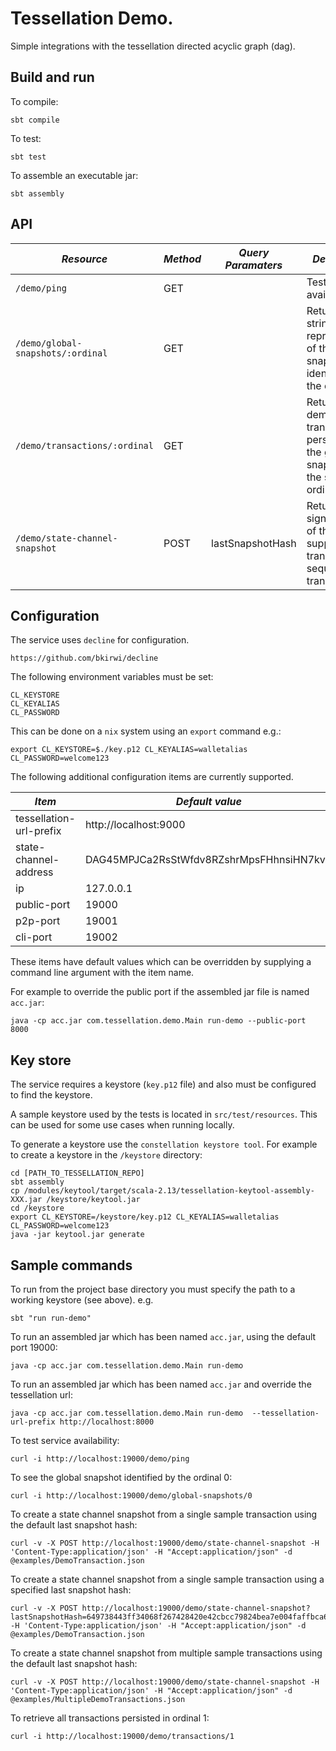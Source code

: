 # Tessellation Demo.

Simple integrations with the tessellation directed acyclic graph (dag).

## Build and run
To compile:
```
sbt compile
```

To test:
```
sbt test
```

To assemble an executable jar:
```
sbt assembly
```


## API

| *Resource*                            | *Method* | *Query Paramaters* | *Description*                                                                             |
|---------------------------------------|----------|--------------------|-------------------------------------------------------------------------------------------|
| ```/demo/ping```                      | GET      |                    | Tests server availability.                                                                |
| ```/demo/global-snapshots/:ordinal``` | GET      |                    | Returns a string representation of the global-snapshot identified by the ordinal.         |
| ```/demo/transactions/:ordinal```     | GET      |                    | Returns any demo transactions persisted in the global snapshot with the supplied ordinal. |
| ```/demo/state-channel-snapshot```    | POST     | lastSnapshotHash   | Returns a signed copy of the supplied transaction or sequence of transactions.            |


## Configuration
The service uses `decline` for configuration.

    https://github.com/bkirwi/decline 

The following environment variables must be set:

    CL_KEYSTORE
    CL_KEYALIAS
    CL_PASSWORD

This can be done on a `nix` system using an `export` command e.g.: 

    export CL_KEYSTORE=$./key.p12 CL_KEYALIAS=walletalias CL_PASSWORD=welcome123

The following additional configuration items are currently supported.  

| *Item*                  | *Default value*                          |
|-------------------------|------------------------------------------|
| tessellation-url-prefix | http://localhost:9000                    |
| state-channel-address   | DAG45MPJCa2RsStWfdv8RZshrMpsFHhnsiHN7kvX |
| ip                      | 127.0.0.1                                |
| public-port             | 19000                                    |
| p2p-port                | 19001                                    |
| cli-port                | 19002                                    |

These items have default values which can be overridden by supplying a command line argument with the item name.

For example to override the public port if the assembled jar file is named `acc.jar`:

    java -cp acc.jar com.tessellation.demo.Main run-demo --public-port 8000


## Key store
The service requires a keystore (`key.p12` file) and also must be configured to find the keystore.

A sample keystore used by the tests is located in `src/test/resources`. This can be used for some use cases when running locally.

To generate a keystore use the `constellation keystore tool`. For example to create a keystore in the `/keystore` directory:

    cd [PATH_TO_TESSELLATION_REPO]
    sbt assembly
    cp /modules/keytool/target/scala-2.13/tessellation-keytool-assembly-XXX.jar /keystore/keytool.jar
    cd /keystore
    export CL_KEYSTORE=/keystore/key.p12 CL_KEYALIAS=walletalias CL_PASSWORD=welcome123
    java -jar keytool.jar generate


## Sample commands
To run from the project base directory you must specify the path to a working keystore (see above). e.g.

```
sbt "run run-demo" 
```

To run an assembled jar which has been named `acc.jar`, using the default port 19000:

```
java -cp acc.jar com.tessellation.demo.Main run-demo
```

To run an assembled jar which has been named `acc.jar` and override the tessellation url:

```
java -cp acc.jar com.tessellation.demo.Main run-demo  --tessellation-url-prefix http://localhost:8000
```


To test service availability:
```
curl -i http://localhost:19000/demo/ping
```


To see the global snapshot identified by the ordinal 0:
```
curl -i http://localhost:19000/demo/global-snapshots/0
```


To create a state channel snapshot from a single sample transaction using the default last snapshot hash:
```
curl -v -X POST http://localhost:19000/demo/state-channel-snapshot -H 'Content-Type:application/json' -H "Accept:application/json" -d @examples/DemoTransaction.json
```


To create a state channel snapshot from a single sample transaction using a specified last snapshot hash:
```
curl -v -X POST http://localhost:19000/demo/state-channel-snapshot?lastSnapshotHash=649738443ff34068f267428420e42cbcc79824bea7e004faffbca67fddad3f08 -H 'Content-Type:application/json' -H "Accept:application/json" -d @examples/DemoTransaction.json
```


To create a state channel snapshot from multiple sample transactions using the default last snapshot hash:
```
curl -v -X POST http://localhost:19000/demo/state-channel-snapshot -H 'Content-Type:application/json' -H "Accept:application/json" -d @examples/MultipleDemoTransactions.json
```


To retrieve all transactions persisted in ordinal 1:
```
curl -i http://localhost:19000/demo/transactions/1
```

